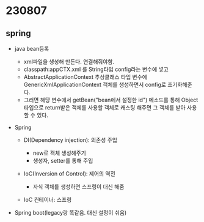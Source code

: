 ﻿# 230807

## spring
- java bean등록
  - xml파일을 생성해 만든다. 연결해줘야함.
  - classpath:appCTX.xml 를 String타입 config라는 변수에 넣고
  - AbstractApplicationContext 추상클래스 타입 변수에 GenericXmlApplicationContext 객체를 생성하면서 config로 초기화해준다.
  - 그러면 해당 변수에서 getBean("bean에서 설정한 id") 메소드를 통해 Object 타입으로 return받은 객체를 사용할 객체로 캐스팅 해주면 그 객체를 받아 사용할 수 있다.


- Spring
  - DI(Dependency injection): 의존성 주입
    - new로 객체 생성해주기
    - 생성자, setter를 통해 주입

  - IoC(Inversion of Control): 제어의 역전
    - 자식 객체를 생성하면 스프링이 대신 해줌

  - IoC 컨테이너: 스프링

- Spring boot(legacy랑 똑같음. 대신 설정이 쉬움)
